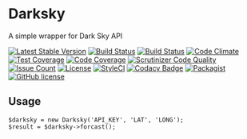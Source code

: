 # Darksky
A simple wrapper for Dark Sky API

[![Latest Stable Version](https://poser.pugx.org/darksky/darksky/v/stable)](https://packagist.org/packages/darksky/darksky)
[![Build Status](https://travis-ci.org/iranianpep/darksky.svg?branch=master)](https://travis-ci.org/iranianpep/darksky)
[![Build Status](https://scrutinizer-ci.com/g/iranianpep/darksky/badges/build.png?b=master)](https://scrutinizer-ci.com/g/iranianpep/darksky/build-status/master)
[![Code Climate](https://codeclimate.com/github/iranianpep/darksky/badges/gpa.svg)](https://codeclimate.com/github/iranianpep/darksky)
[![Test Coverage](https://codeclimate.com/github/iranianpep/darksky/badges/coverage.svg)](https://codeclimate.com/github/iranianpep/darksky/coverage)
[![Code Coverage](https://scrutinizer-ci.com/g/iranianpep/darksky/badges/coverage.png?b=master)](https://scrutinizer-ci.com/g/iranianpep/darksky/?branch=master)
[![Scrutinizer Code Quality](https://scrutinizer-ci.com/g/iranianpep/darksky/badges/quality-score.png?b=master)](https://scrutinizer-ci.com/g/iranianpep/darksky/?branch=master)
[![Issue Count](https://codeclimate.com/github/iranianpep/darksky/badges/issue_count.svg)](https://codeclimate.com/github/iranianpep/darksky)
[![License](https://poser.pugx.org/darksky/darksky/license)](https://packagist.org/packages/darksky/darksky)
[![StyleCI](https://styleci.io/repos/95418474/shield?branch=master)](https://styleci.io/repos/96892746)
[![Codacy Badge](https://api.codacy.com/project/badge/Grade/8575ff8e33034e0a81cedd9464ac359a)](https://www.codacy.com/app/iranianpep/darksky?utm_source=github.com&amp;utm_medium=referral&amp;utm_content=iranianpep/darksky&amp;utm_campaign=Badge_Grade)
[![Packagist](https://img.shields.io/packagist/dt/darksky/darksky.svg)](https://packagist.org/packages/darksky/darksky)
[![GitHub license](https://img.shields.io/badge/license-MIT-blue.svg)](https://raw.githubusercontent.com/iranianpep/darksky/master/LICENSE)

## Usage
```
$darksky = new Darksky('API_KEY', 'LAT', 'LONG');
$result = $darksky->forcast();
```